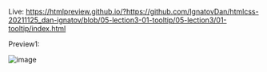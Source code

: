 Live: https://htmlpreview.github.io/?https://github.com/IgnatovDan/htmlcss-20211125_dan-ignatov/blob/05-lection3-01-tooltip/05-lection3/01-tooltip/index.html

Preview1:

![image](https://user-images.githubusercontent.com/2094015/149945351-f71d7b88-6668-4fb3-ac87-2795aed3318e.png)